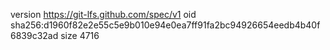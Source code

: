 version https://git-lfs.github.com/spec/v1
oid sha256:d1960f82e2e55c5e9b010e94e0ea7ff91fa2bc94926654eedb4b40f6839c32ad
size 4716
